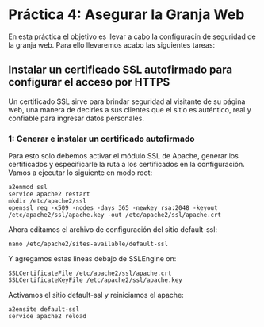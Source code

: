 # Práctica 4: Asegurar la Granja Web
En esta práctica el objetivo es llevar a cabo la configuracin de seguridad de la granja web. Para ello llevaremos acabo las siguientes tareas:

## Instalar un certificado SSL autofirmado para configurar el acceso por HTTPS
Un certificado SSL sirve para brindar seguridad al visitante de su página web, una manera de decirles a sus clientes que el sitio es auténtico, real y confiable para ingresar datos personales.

### 1: Generar e instalar un certificado autofirmado
Para esto solo debemos activar el módulo SSL de Apache, generar los certificados y especificarle la ruta a los certificados en la configuración. Vamos a ejecutar lo siguiente en modo root:
    
    a2enmod ssl
    service apache2 restart
    mkdir /etc/apache2/ssl
    openssl req -x509 -nodes -days 365 -newkey rsa:2048 -keyout /etc/apache2/ssl/apache.key -out /etc/apache2/ssl/apache.crt
    
Ahora editamos el archivo de configuración del sitio default-ssl:

    nano /etc/apache2/sites-available/default-ssl
    
Y agregamos estas lineas debajo de SSLEngine on:

    SSLCertificateFile /etc/apache2/ssl/apache.crt
    SSLCertificateKeyFile /etc/apache2/ssl/apache.key
    
Activamos el sitio default-ssl y reiniciamos el apache:

    a2ensite default-ssl
    service apache2 reload

